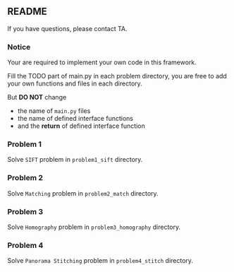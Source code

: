 ## README
If you have questions, please contact TA.
### Notice
Your are required to implement your own code in this framework.

Fill the TODO part of main.py in each problem directory, 
you are free to add your own functions and files in each directory.
 
But **DO NOT** change 
* the name of `main.py` files
* the name of defined interface functions
* and the **return** of defined interface function

### Problem 1
Solve `SIFT` problem in `problem1_sift` directory.
   
### Problem 2
Solve `Matching` problem in `problem2_match` directory.

### Problem 3
Solve `Homography` problem in `problem3_homography` directory.

### Problem 4
Solve `Panorama Stitching` problem in `problem4_stitch` directory.
